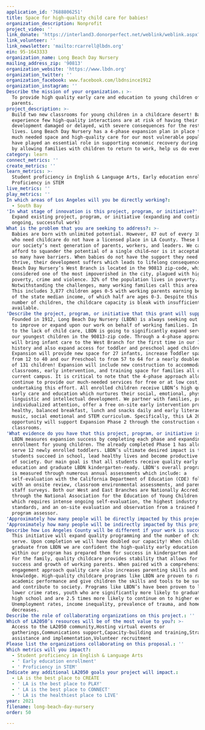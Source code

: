 ```yaml
---
application_id: '7688806251'
title: Space for high-quality child care for babies!
organization_description: Nonprofit
project_video: ''
link_donate: 'https://interland3.donorperfect.net/weblink/weblink.aspx?name=E29067&id=1'
link_volunteer: ''
link_newsletter: 'mailto:rcarrell@lbdn.org'
ein: 95-1643333
organization_name: Long Beach Day Nursery
mailing_address_zip: '90813'
organization_website: 'https://www.lbdn.org'
organization_twitter: ''
organization_facebook: www.facebook.com/lbdnsince1912
organization_instagram: ''
Describe the mission of your organization.: >-
  To provide high quality early care and education to young children of working
  parents.
project_description: >-
  Build two new classrooms for young children in a childcare desert! Babies who
  experience few high-quality interactions are at risk of having their brain
  development damaged or delayed, with severe consequences for the rest of their
  lives. Long Beach Day Nursery has a 4-phase expansion plan in place to provide
  much needed space and high-quality care for our most vulnerable population. We
  have played an essential role in supporting economic recovery during Covid-19
  by allowing families with children to return to work, help us do even more!
category: learn
connect_metrics: ''
create_metrics: ''
learn_metrics: >-
  Student proficiency in English & Language Arts, Early education enrollment,
  Proficiency in STEM
live_metrics: ''
play_metrics: ''
In which areas of Los Angeles will you be directly working?:
  - South Bay
'In what stage of innovation is this project, program, or initiative?': >-
  Expand existing project, program, or initiative (expanding and continuing
  ongoing, successful work)
What is the problem that you are seeking to address?: >-
  Babies are born with unlimited potential. However, 87 out of every 100 babies
  who need childcare do not have a licensed place in LA County. These babies are
  our society’s next generation of parents, workers, and leaders. We can’t
  afford to squander the potential of a single child—nor is it acceptable that
  so many have barriers. When babies do not have the support they need to
  thrive, their development suffers which leads to lifelong consequences. Long
  Beach Day Nursery’s West Branch is located in the 90813 zip-code, which is
  considered one of the most impoverished in the city, plagued with high
  poverty, crime and violence. 32% of the population lives in poverty.
  Notwithstanding the challenges, many working families call this area home.
  This includes 3,877 children ages 0-5 with working parents earning below 70%
  of the state median income, of which half are ages 0-3. Despite this high
  number of children, the childcare capacity is bleak with insufficient space
  available.
'Describe the project, program, or initiative that this grant will support to address the problem identified.': >-
  Founded in 1912, Long Beach Day Nursery (LBDN) is always seeking out new ways
  to improve or expand upon our work on behalf of working families. In response
  to the lack of child care, LBDN is going to significantly expand services to
  our youngest children in the 90813-zip code. Through a 4-phase approach we
  will bring infant care to the West Branch for the first time in our 108-year
  history and also expand access for toddler and preschool aged children.
  Expansion will provide new space for 27 infants, increase Toddler spaces to
  from 12 to 40 and our Preschool to from 57 to 64 for a nearly doubled capacity
  of 131 children! Expansion will include new construction to accommodate 3 new
  classrooms, early intervention, and training space for families all on our
  current campus. It is critical to note that the 4-phase approach allows us to
  continue to provide our much-needed services for free or at low cost, while
  undertaking this effort. All enrolled children receive LBDN’s high quality
  early care and education which nurtures their social, emotional, physical,
  linguistic and intellectual development. We partner with families, provide
  individualized attention, offer a free on-site early intervention program,
  healthy, balanced breakfast, lunch and snacks daily and early literacy, art,
  music, social emotional and STEM curriculum. Specifically, this LA 2050 2021
  opportunity will support Expansion Phase 2 through the construction of 2 new
  classrooms.
'What evidence do you have that this project, program, or initiative is or will be successful, and how will you define and measure success?': >-
  LBDN measures expansion success by completing each phase and expanding
  enrollment for young children. The already completed Phase 1 has allowed us to
  serve 12 newly enrolled toddlers. LBDN’s ultimate desired impact is that
  students succeed in school, lead healthy lives and become productive members
  of society. Our main goal is that all students receive quality early care and
  education and graduate LBDN kindergarten-ready. LBDN's overall program quality
  is measured through numerous annual assessments which include: a
  self-evaluation with the California Department of Education (CDE) followed
  with an onsite review, classroom environmental assessments, and parent and
  staff surveys. Both our West and East Branches are Nationally Accredited
  through the National Association for the Education of Young Children (NAEYC)
  which requires intense ongoing self-evaluation, the highest industry
  standards, and an on-site evaluation and observation from a trained NAEYC
  program assessor.
'Approximately how many people will be directly impacted by this project, program, or initiative?': '300'
'Approximately how many people will be indirectly impacted by this project, program, or initiative?': '30000'
Describe how Los Angeles County will be different if your work is successful.: >-
  This initiative will expand quality programming and the number of children we
  serve. Upon completion we will have doubled our capacity! When children
  graduate from LBDN we are confident the high-quality early education received
  within our program has prepared them for success in kindergarten and beyond.
  For the family, quality childcare provides stability that allows for economic
  success and growth of working parents. When paired with a comprehensive family
  engagement approach quality care also increases parenting skills and
  knowledge. High-quality childcare programs like LBDN are proven to raise
  academic performance and give children the skills and tools to be successful
  and contribute to society. Programs like LBDN’s have been proven to lead to
  lower crime rates, youth who are significantly more likely to graduate from
  high school and are 2.5 times more likely to continue on to higher education.
  Unemployment rates, income inequality, prevalence of trauma, and homelessness
  decreases.
Describe the role of collaborating organizations on this project.: ''
Which of LA2050’s resources will be of the most value to you?: >-
  Access to the LA2050 community,Hosting virtual events or
  gatherings,Communications support,Capacity-building and training,Strategy
  assistance and implementation,Volunteer recruitment
Please list the organizations collaborating on this proposal.: ''
Which metrics will you impact?:
  - Student proficiency in English & Language Arts
  - ' Early education enrollment'
  - ' Proficiency in STEM'
Indicate any additional LA2050 goals your project will impact.:
  - LA is the best place to CREATE
  - ' LA is the best place to PLAY'
  - ' LA is the best place to CONNECT'
  - ' LA is the healthiest place to LIVE'
year: 2021
filename: long-beach-day-nursery
order: 50

---
```

